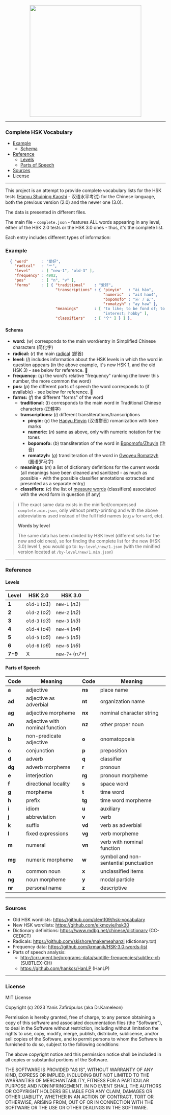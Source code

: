 
<p align="center"><img align="center" width="350" src="https://raw.githubusercontent.com/drkameleon/complete-hsk-vocabulary/main/logo.png"/></p>

---

<p align="center">
  <h3>Complete HSK Vocabulary</h3>
</p>

<!--ts-->

* [Example](#example)
    * [Schema](#schema)
* [Reference](#reference)
    * [Levels](#levels)
    * [Parts of Speech](#parts-of-speech)
* [Sources](#sources)
* [License](#license)
     
 <!--te-->   

---

This project is an attempt to provide complete vocabulary lists for the HSK tests ([Hanyu Shuiping Kaoshi](https://en.wikipedia.org/wiki/Hanyu_Shuiping_Kaoshi) - 汉语水平考试) for the Chinese language, both the previous version (2.0) and the newer one (3.0).

The data is presented in different files. 

The main file - `complete.json` - features ALL words appearing in any level, either of the HSK 2.0 tests or the HSK 3.0 ones - thus, it's the complete list.

Each entry includes different types of information:

### Example
```json
  { "word"      : "爱好",
    "radical"   : "爫",
    "level"     : [ "new-1", "old-3" ],
    "frequency" : 4902,
    "pos"       : [ "n", "v" ],
    "forms"     : [ { "traditional"    : "愛好",
                      "transcriptions" : { "pinyin"   : "ài hào",
                                           "numeric"  : "ai4 hao4",
                                           "bopomofo" : "ㄞˋ ㄏㄠˋ",
                                           "romatzyh" : "ay haw" },
                      "meanings"       : [ "to like; to be fond of; to take pleasure in; to be keen on",
                                           "interest; hobby" ],
                      "classifiers"    : [ "个" ] } ] },
```

#### Schema

- **word:** (*w*) corresponds to the main word/entry in Simplified Chinese characters (简化字)
- **radical:** (*r*) the main [radical](https://en.wikipedia.org/wiki/Radical_(Chinese_characters)) (部首)
- **level:** (*l*) includes information about the HSK levels in which the word in question appears (in the above example, it's new HSK 1, and the old HSK 3) - see below for reference. 📖
- **frequency:** (*q*) the word's relative "frequency" ranking (the lower this number, the more common the word)
- **pos:** (*p*) the different parts of speech the word corresponds to (if available) - see below for reference. 📖
- **forms:** (*f*) the different "forms" of the word
    - **traditional:** (*t*) corresponds to the main word in Traditional Chinese characters (正體字)
    - **transcriptions:** (*i*) different transliterations/transcriptions
        - **pinyin:** (*y*) the [Hanyu Pinyin](https://en.wikipedia.org/wiki/Pinyin) (汉语拼音) romanization with tone marks
        - **numeric:** (*n*) same as above, only with numeric notation for the tones
        - **bopomofo:** (*b*) transliteration of the word in [Bopomofo/Zhuyin](https://en.wikipedia.org/wiki/Bopomofo) (注音)
        - **romatzyh:** (*g*) transliteration of the word in [Gwoyeu Romatzyh](https://en.wikipedia.org/wiki/Gwoyeu_Romatzyh) (国语罗马字)
    - **meanings:** (*m*) a list of dictionary definitions for the current words (all meanings have been cleaned and sanitized - as much as possible - with the possible classifier annotations extracted and presented as a separate entry)
    - **classifiers:** (*c*) the list of [measure words](https://en.wikipedia.org/wiki/Chinese_classifier) (classifiers) associated with the word form in question (if any)

> ℹ️ The exact same data exists in the minified/compressed `complete.min.json`, only without pretty-printing and with the above abbreviations used instead of the full field names (e.g `w` for `word`, etc).
> 
> **Words by level**
> 
> The same data has been divided by HSK level (different sets for the new and old ones), so for finding the complete list for the new (HSK 3.0) level 1, you would go to: `by-level/new/1.json` (with the minified version located at `/by-level/new/1.min.json`)

---

### Reference

#### Levels

| Level  | HSK 2.0  | HSK 3.0  |
|---|---|---|
| **1**  | `old-1` (*o1*) | `new-1` (*n1*) |
| **2**  | `old-2` (*o2*) | `new-2` (*n2*) |
| **3**  | `old-3` (*o3*) | `new-3` (*n3*) |
| **4**  | `old-4` (*o4*) | `new-4` (*n4*) |
| **5**  | `old-5` (*o5*) | `new-5` (*n5*) |
| **6**  | `old-6` (*o6*) | `new-6` (*n6*) |
| **7-9**  | X  | `new-7+` (*n7+*) |

#### Parts of Speech

|**Code**| **Meaning** | **Code** | **Meaning** |
|---|---|---|---|
|**a**|         adjective                         |**ns**|         place name |
|**ad**|        adjective as adverbial            |**nt**|          organization name
|**ag**|        adjective morpheme                |**nx**|         nominal character string
|**an**|        adjective with nominal function   |**nz**|         other proper noun
|**b**|          non-predicate adjective          |**o**|           onomatopoeia
|**c**|           conjunction                     |**p**|           preposition
|**d**|           adverb                          |**q**|           classifier
|**dg**|         adverb morpheme                  |**r**|            pronoun
|**e**|           interjection                    |**rg**|          pronoun morpheme
|**f**|            directional locality           |**s**|           space word
|**g**|           morpheme                        |**t**|            time word
|**h**|           prefix                          |**tg**|          time word morpheme
|**i**|            idiom                          |**u**|           auxiliary
|**j**|            abbreviation                   |**v**|           verb
|**k**|           suffix                          |**vd**|         verb as adverbial
|**l**|            fixed expressions              |**vg**|         verb morpheme
|**m**|         numeral                           |**vn**|         verb with nominal function
|**mg**|       numeric morpheme                   |**w**|          symbol and non-sentential punctuation
|**n**|           common noun                     |**x**|           unclassified items
|**ng**|         noun morpheme                    |**y**|           modal particle |
|**nr**|          personal name                   |**z**|           descriptive

---

### Sources

- Old HSK wordlists: https://github.com/clem109/hsk-vocabulary
- New HSK wordlists: https://github.com/elkmovie/hsk30
- Dictionary definitions: https://www.mdbg.net/chinese/dictionary (CC-CEDICT)
- Radicals: https://github.com/skishore/makemeahanzi (dictionary.txt)
- Frequency data: https://github.com/krmanik/HSK-3.0-words-list
- Parts of speech analysis:
    - http://crr.ugent.be/programs-data/subtitle-frequencies/subtlex-ch (SUBTLEX-CH)
    - https://github.com/hankcs/HanLP (HanLP)

---

### License

MIT License

Copyright (c) 2023 Yanis Zafirópulos (aka Dr.Kameleon)

Permission is hereby granted, free of charge, to any person obtaining a copy
of this software and associated documentation files (the "Software"), to deal
in the Software without restriction, including without limitation the rights
to use, copy, modify, merge, publish, distribute, sublicense, and/or sell
copies of the Software, and to permit persons to whom the Software is
furnished to do so, subject to the following conditions:

The above copyright notice and this permission notice shall be included in all
copies or substantial portions of the Software.

THE SOFTWARE IS PROVIDED "AS IS", WITHOUT WARRANTY OF ANY KIND, EXPRESS OR
IMPLIED, INCLUDING BUT NOT LIMITED TO THE WARRANTIES OF MERCHANTABILITY,
FITNESS FOR A PARTICULAR PURPOSE AND NONINFRINGEMENT. IN NO EVENT SHALL THE
AUTHORS OR COPYRIGHT HOLDERS BE LIABLE FOR ANY CLAIM, DAMAGES OR OTHER
LIABILITY, WHETHER IN AN ACTION OF CONTRACT, TORT OR OTHERWISE, ARISING FROM,
OUT OF OR IN CONNECTION WITH THE SOFTWARE OR THE USE OR OTHER DEALINGS IN THE
SOFTWARE.

